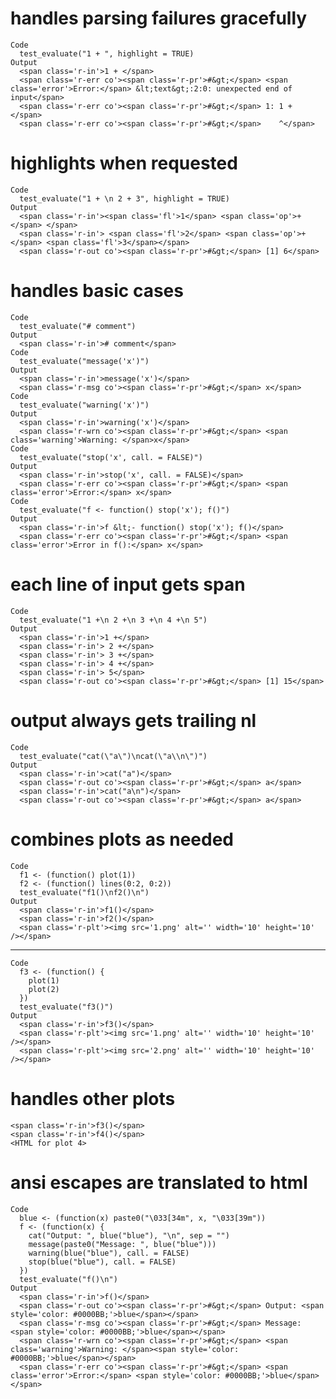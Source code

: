 # handles parsing failures gracefully

    Code
      test_evaluate("1 + ", highlight = TRUE)
    Output
      <span class='r-in'>1 + </span>
      <span class='r-err co'><span class='r-pr'>#&gt;</span> <span class='error'>Error:</span> &lt;text&gt;:2:0: unexpected end of input</span>
      <span class='r-err co'><span class='r-pr'>#&gt;</span> 1: 1 + </span>
      <span class='r-err co'><span class='r-pr'>#&gt;</span>    ^</span>

# highlights when requested

    Code
      test_evaluate("1 + \n 2 + 3", highlight = TRUE)
    Output
      <span class='r-in'><span class='fl'>1</span> <span class='op'>+</span> </span>
      <span class='r-in'> <span class='fl'>2</span> <span class='op'>+</span> <span class='fl'>3</span></span>
      <span class='r-out co'><span class='r-pr'>#&gt;</span> [1] 6</span>

# handles basic cases

    Code
      test_evaluate("# comment")
    Output
      <span class='r-in'># comment</span>
    Code
      test_evaluate("message('x')")
    Output
      <span class='r-in'>message('x')</span>
      <span class='r-msg co'><span class='r-pr'>#&gt;</span> x</span>
    Code
      test_evaluate("warning('x')")
    Output
      <span class='r-in'>warning('x')</span>
      <span class='r-wrn co'><span class='r-pr'>#&gt;</span> <span class='warning'>Warning: </span>x</span>
    Code
      test_evaluate("stop('x', call. = FALSE)")
    Output
      <span class='r-in'>stop('x', call. = FALSE)</span>
      <span class='r-err co'><span class='r-pr'>#&gt;</span> <span class='error'>Error:</span> x</span>
    Code
      test_evaluate("f <- function() stop('x'); f()")
    Output
      <span class='r-in'>f &lt;- function() stop('x'); f()</span>
      <span class='r-err co'><span class='r-pr'>#&gt;</span> <span class='error'>Error in f():</span> x</span>

# each line of input gets span

    Code
      test_evaluate("1 +\n 2 +\n 3 +\n 4 +\n 5")
    Output
      <span class='r-in'>1 +</span>
      <span class='r-in'> 2 +</span>
      <span class='r-in'> 3 +</span>
      <span class='r-in'> 4 +</span>
      <span class='r-in'> 5</span>
      <span class='r-out co'><span class='r-pr'>#&gt;</span> [1] 15</span>

# output always gets trailing nl

    Code
      test_evaluate("cat(\"a\")\ncat(\"a\\n\")")
    Output
      <span class='r-in'>cat("a")</span>
      <span class='r-out co'><span class='r-pr'>#&gt;</span> a</span>
      <span class='r-in'>cat("a\n")</span>
      <span class='r-out co'><span class='r-pr'>#&gt;</span> a</span>

# combines plots as needed

    Code
      f1 <- (function() plot(1))
      f2 <- (function() lines(0:2, 0:2))
      test_evaluate("f1()\nf2()\n")
    Output
      <span class='r-in'>f1()</span>
      <span class='r-in'>f2()</span>
      <span class='r-plt'><img src='1.png' alt='' width='10' height='10' /></span>

---

    Code
      f3 <- (function() {
        plot(1)
        plot(2)
      })
      test_evaluate("f3()")
    Output
      <span class='r-in'>f3()</span>
      <span class='r-plt'><img src='1.png' alt='' width='10' height='10' /></span>
      <span class='r-plt'><img src='2.png' alt='' width='10' height='10' /></span>

# handles other plots

    <span class='r-in'>f3()</span>
    <span class='r-in'>f4()</span>
    <HTML for plot 4>

# ansi escapes are translated to html

    Code
      blue <- (function(x) paste0("\033[34m", x, "\033[39m"))
      f <- (function(x) {
        cat("Output: ", blue("blue"), "\n", sep = "")
        message(paste0("Message: ", blue("blue")))
        warning(blue("blue"), call. = FALSE)
        stop(blue("blue"), call. = FALSE)
      })
      test_evaluate("f()\n")
    Output
      <span class='r-in'>f()</span>
      <span class='r-out co'><span class='r-pr'>#&gt;</span> Output: <span style='color: #0000BB;'>blue</span></span>
      <span class='r-msg co'><span class='r-pr'>#&gt;</span> Message: <span style='color: #0000BB;'>blue</span></span>
      <span class='r-wrn co'><span class='r-pr'>#&gt;</span> <span class='warning'>Warning: </span><span style='color: #0000BB;'>blue</span></span>
      <span class='r-err co'><span class='r-pr'>#&gt;</span> <span class='error'>Error:</span> <span style='color: #0000BB;'>blue</span></span>

